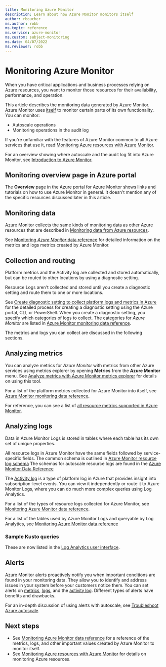 ```yaml
---
title: Monitoring Azure Monitor  
description: Learn about how Azure Monitor monitors itself
author: rboucher
ms.author: robb
ms.topic: reference
ms.service: azure-monitor
ms.custom: subject-monitoring
ms.date: 04/07/2022
ms.reviewer: robb
---
```


<!-- VERSION 2.2-->

# Monitoring Azure Monitor

When you have critical applications and business processes relying on Azure resources, you want to monitor those resources for their availability, performance, and operation.

This article describes the monitoring data generated by Azure Monitor. Azure Monitor uses [itself](./overview.md) to monitor certain parts of its own functionality. You can monitor:

- Autoscale operations
- Monitoring operations in the audit log

 If you're unfamiliar with the features of Azure Monitor common to all Azure services that use it, read [Monitoring Azure resources with Azure Monitor](./essentials/monitor-azure-resource.md).

For an overview showing where autoscale and the audit log fit into Azure Monitor, see [Introduction to Azure Monitor](overview.md).

## Monitoring overview page in Azure portal

The **Overview** page in the Azure portal for Azure Monitor shows links and tutorials on how to use Azure Monitor in general. It doesn't mention any of the specific resources discussed later in this article.

## Monitoring data 

Azure Monitor collects the same kinds of monitoring data as other Azure resources that are described in [Monitoring data from Azure resources](./essentials/monitor-azure-resource.md#monitoring-data-from-azure-resources). 

See [Monitoring *Azure Monitor* data reference](azure-monitor-monitoring-reference.md) for detailed information on the metrics and logs metrics created by Azure Monitor.

## Collection and routing

Platform metrics and the Activity log are collected and stored automatically, but can be routed to other locations by using a diagnostic setting.  

Resource Logs aren't collected and stored until you create a diagnostic setting and route them to one or more locations.

See [Create diagnostic setting to collect platform logs and metrics in Azure](/azure/azure-monitor/platform/diagnostic-settings) for the detailed process for creating a diagnostic setting using the Azure portal, CLI, or PowerShell. When you create a diagnostic setting, you specify which categories of logs to collect. The categories for *Azure Monitor* are listed in [Azure Monitor monitoring data reference](azure-monitor-monitoring-reference.md#resource-logs).

The metrics and logs you can collect are discussed in the following sections.

## Analyzing metrics

You can analyze metrics for *Azure Monitor* with metrics from other Azure services using metrics explorer by opening **Metrics** from the **Azure Monitor** menu. See [Analyze metrics with Azure Monitor metrics explorer](./essentials/analyze-metrics.md) for details on using this tool.

For a list of the platform metrics collected for Azure Monitor into itself, see [Azure Monitor monitoring data reference](azure-monitor-monitoring-reference.md#metrics).  

For reference, you can see a list of [all resource metrics supported in Azure Monitor](./essentials/metrics-supported.md).

<!--  Optional: Call out additional information to help your customers. For example, you can include additional information here about how to use metrics explorer specifically for your service. Remember that the UI is subject to change quite often so you will need to maintain these screenshots yourself if you add them in. -->

## Analyzing logs

Data in Azure Monitor Logs is stored in tables where each table has its own set of unique properties.  

All resource logs in Azure Monitor have the same fields followed by service-specific fields. The common schema is outlined in [Azure Monitor resource log schema](./essentials/resource-logs-schema.md) The schemas for autoscale resource logs are found in the [Azure Monitor Data Reference](azure-monitor-monitoring-reference.md#resource-logs) 

The [Activity log](./essentials/activity-log.md) is a type of platform log in Azure that provides insight into subscription-level events. You can view it independently or route it to Azure Monitor Logs, where you can do much more complex queries using Log Analytics.  

For a list of the types of resource logs collected for Azure Monitor, see [Monitoring Azure Monitor data reference](azure-monitor-monitoring-reference.md#resource-logs).  

For a list of the tables used by Azure Monitor Logs and queryable by Log Analytics, see [Monitoring Azure Monitor data reference](azure-monitor-monitoring-reference.md#azure-monitor-logs-tables)  

### Sample Kusto queries

These are now listed in the [Log Analytics user interface](./logs/queries.md).

## Alerts

Azure Monitor alerts proactively notify you when important conditions are found in your monitoring data. They allow you to identify and address issues in your system before your customers notice them. You can set alerts on [metrics](./alerts/alerts-metric-overview.md), [logs](./alerts/alerts-types.md#log-alerts), and the [activity log](./alerts/activity-log-alerts.md). Different types of alerts have benefits and drawbacks.

For an in-depth discussion of using alerts with autoscale, see [Troubleshoot Azure autoscale](./autoscale/autoscale-troubleshoot.md).

## Next steps

- See [Monitoring Azure Monitor data reference](azure-monitor-monitoring-reference.md) for a reference of the metrics, logs, and other important values created by Azure Monitor to monitor itself.
- See [Monitoring Azure resources with Azure Monitor](./essentials/monitor-azure-resource.md) for details on monitoring Azure resources.
